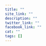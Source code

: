 ```yaml
---
title: ""
site_link: ""
description: ""
twitter_link: ""
facebook_link: ""
cat: ""
tags: []
---
```

